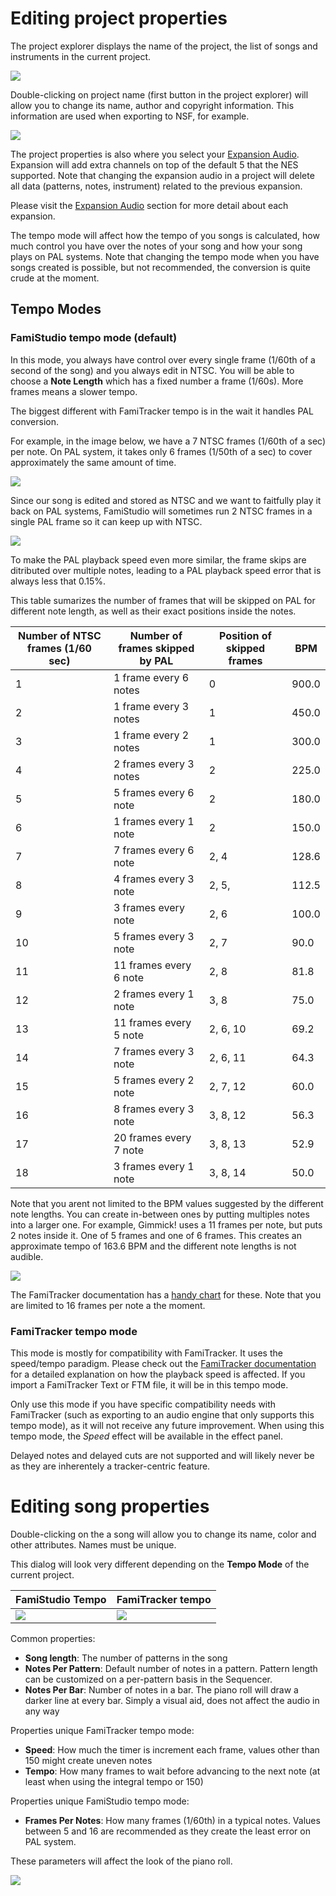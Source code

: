 # Editing project properties

The project explorer displays the name of the project, the list of songs and instruments in the current project. 

![](images/ProjectExplorer.png#center)

Double-clicking on project name (first button in the project explorer) will allow you to change its name, author and copyright information. This information are used when exporting to NSF, for example.

![](images/EditProject.png#center)

The project properties is also where you select your [Expansion Audio](expansion.md). Expansion will add extra channels on top of the default 5 that the NES supported. Note that changing the expansion audio in a project will delete all data (patterns, notes, instrument) related to the previous expansion.

Please visit the [Expansion Audio](expansion.md) section for more detail about each expansion.

The tempo mode will affect how the tempo of you songs is calculated, how much control you have over the notes of your song and how your song plays on PAL systems. Note that changing the tempo mode when you have songs created is possible, but not recommended, the conversion is quite crude at the moment.

## Tempo Modes

### FamiStudio tempo mode (default) 

In this mode, you always have control over every single frame (1/60th of a second of the song) and you always edit in NTSC. You will be able to choose a **Note Length** which has a fixed number a frame (1/60s). More frames means a slower tempo. 

The biggest different with FamiTracker tempo is in the wait it handles PAL conversion. 

For example, in the image below, we have a 7 NTSC frames (1/60th of a sec) per note. On PAL system, it takes only 6 frames (1/50th of a sec) to cover approximately the same amount of time. 

![](images/NtscPalFrames.png#center)

Since our song is edited and stored as NTSC and we want to faitfully play it back on PAL systems, FamiStudio will sometimes run 2 NTSC frames in a single PAL frame so it can keep up with NTSC. 

![](images/PalSkipFrames.png#center)

To make the PAL playback speed even more similar, the frame skips are ditributed over multiple notes, leading to a PAL playback speed error that is always less that 0.15%. 

This table sumarizes the number of frames that will be skipped on PAL for different note length, as well as their exact positions inside the notes.

Number of NTSC frames (1/60 sec) | Number of frames skipped by PAL | Position of skipped frames | BPM
--- | --- | --- | ---
1 | 1 frame every 6 notes | 0 | 900.0 
2 | 1 frame every 3 notes | 1 | 450.0 
3 | 1 frame every 2 notes | 1 | 300.0 
4 | 2 frames every 3 notes | 2 | 225.0 
5 | 5 frames every 6 note | 2 | 180.0 
6 | 1 frames every 1 note | 2 | 150.0 
7 | 7 frames every 6 note | 2, 4 | 128.6 
8 | 4 frames every 3 note | 2, 5, | 112.5 
9 | 3 frames every note | 2, 6 | 100.0 
10 | 5 frames every 3 note | 2, 7 | 90.0 
11 | 11 frames every 6 note | 2, 8 | 81.8 
12 | 2 frames every 1 note | 3, 8 | 75.0 
13 | 11 frames every 5 note | 2, 6, 10 | 69.2 
14 | 7 frames every 3 note | 2, 6, 11 | 64.3 
15 | 5 frames every 2 note  | 2, 7, 12 | 60.0 
16 | 8 frames every 3 note | 3, 8, 12 | 56.3 
17 | 20 frames every 7 note | 3, 8, 13 | 52.9
18 | 3 frames every 1 note | 3, 8, 14 | 50.0

Note that you arent not limited to the BPM values suggested by the different note lengths. You can create in-between ones by putting multiples notes into a larger one. For example, Gimmick! uses a 11 frames per note, but puts 2 notes inside it. One of 5 frames and one of 6 frames. This creates an approximate tempo of 163.6 BPM and the different note lengths is not audible.

![](images/GimmickNote.png#center)

The FamiTracker documentation has a [handy chart](http://famitracker.com/wiki/index.php?title=Common_tempo_values) for these. Note that you are limited to 16 frames per note a the moment.

### FamiTracker tempo mode

This mode is mostly for compatibility with FamiTracker. It uses the speed/tempo paradigm. Please check out the [FamiTracker documentation](http://famitracker.com/wiki/index.php?title=Fxx) for a detailed explanation on how the playback speed is affected. If you import a FamiTracker Text or FTM file, it will be in this tempo mode. 

Only use this mode if you have specific compatibility needs with FamiTracker (such as exporting to an audio engine that only supports this tempo mode), as it will not receive any future improvement. When using this tempo mode, the *Speed* effect will be available in the effect panel.

Delayed notes and delayed cuts are not supported and will likely never be as they are inherentely a tracker-centric feature.

# Editing song properties

Double-clicking on the a song will allow you to change its name, color and other attributes. Names must be unique.

This dialog will look very different depending on the **Tempo Mode** of the current project.

FamiStudio Tempo | FamiTracker tempo
--- | ---
![](images/EditSong.png#center) | ![](images/EditSongFamiTracker.png#center) 

Common properties:

* **Song length**: The number of patterns in the song
* **Notes Per Pattern**: Default number of notes in a pattern. Pattern length can be customized on a per-pattern basis in the Sequencer.
* **Notes Per Bar**: Number of notes in a bar. The piano roll will draw a darker line at every bar. Simply a visual aid, does not affect the audio in any way

Properties unique FamiTracker tempo mode:

* **Speed**: How much the timer is increment each frame, values other than 150 might create uneven notes
* **Tempo**: How many frames to wait before advancing to the next note (at least when using the integral tempo or 150)

Properties unique FamiStudio tempo mode:

* **Frames Per Notes**: How many frames (1/60th) in a typical notes. Values between 5 and 16 are recommended as they create the least error on PAL system.

These parameters will affect the look of the piano roll. 

![](images/PianoRollFrames.png#center)
